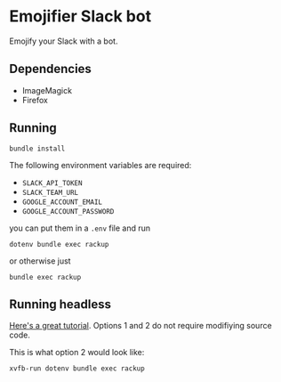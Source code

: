 # Emojifier Slack bot

Emojify your Slack with a bot.

## Dependencies

- ImageMagick
- Firefox

## Running

`bundle install`

The following environment variables are required:

- `SLACK_API_TOKEN`
- `SLACK_TEAM_URL`
- `GOOGLE_ACCOUNT_EMAIL`
- `GOOGLE_ACCOUNT_PASSWORD`

you can put them in a `.env` file and run

`dotenv bundle exec rackup`

or otherwise just

`bundle exec rackup`

## Running headless

[Here's a great tutorial](http://elementalselenium.com/tips/38-headless). Options 1 and 2 do not require modifiying source code.

This is what option 2 would look like:

`xvfb-run dotenv bundle exec rackup`